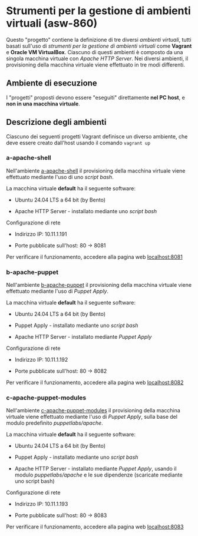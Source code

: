 # Strumenti per la gestione di ambienti virtuali (asw-860)

Questo "progetto" contiene la definizione di tre diversi *ambienti virtuali*, 
tutti basati sull'uso di *strumenti per la gestione di ambienti virtuali* 
come **Vagrant** e **Oracle VM VirtualBox**. 
Ciascuno di questi ambienti è composto da una singola macchina virtuale con *Apache HTTP Server*. 
Nei diversi ambienti, il provisioning della macchina virtuale viene effettuato in tre modi differenti. 


## Ambiente di esecuzione 

I "progetti" proposti devono essere "eseguiti" direttamente **nel PC host**, e **non in una macchina virtuale**. 


## Descrizione degli ambienti  

Ciascuno dei seguenti progetti Vagrant definisce un diverso ambiente, che deve essere creato dall'host usando il comando `vagrant up`


### a-apache-shell 

Nell'ambiente [a-apache-shell](a-apache-shell/)
il provisioning della macchina virtuale viene effettuato mediante l'uso di uno *script bash*. 

La macchina virtuale **default** ha il seguente software: 

* Ubuntu 24.04 LTS a 64 bit (by Bento) 

* Apache HTTP Server - installato mediante uno *script bash* 

Configurazione di rete 

* Indirizzo IP: 10.11.1.191 

* Porte pubblicate sull'host: 80 -> 8081 

Per verificare il funzionamento, accedere alla pagina web [localhost:8081](http://localhost:8081) 


### b-apache-puppet 

Nell'ambiente [b-apache-puppet](b-apache-puppet/)
il provisioning della macchina virtuale viene effettuato mediante l'uso di *Puppet Apply*. 

La macchina virtuale **default** ha il seguente software: 

* Ubuntu 24.04 LTS a 64 bit (by Bento) 

* Puppet Apply - installato mediante uno *script bash* 

* Apache HTTP Server - installato mediante *Puppet Apply* 

Configurazione di rete 

* Indirizzo IP: 10.11.1.192 

* Porte pubblicate sull'host: 80 -> 8082 
  
Per verificare il funzionamento, accedere alla pagina web [localhost:8082](http://localhost:8082) 

  
### c-apache-puppet-modules 

Nell'ambiente [c-apache-puppet-modules](c-apache-puppet-modules/)
il provisioning della macchina virtuale viene effettuato mediante l'uso di *Puppet Apply*, 
sulla base del modulo predefinito *puppetlabs/apache*. 

La macchina virtuale **default** ha il seguente software: 

* Ubuntu 24.04 LTS a 64 bit (by Bento) 

* Puppet Apply - installato mediante uno *script bash* 

* Apache HTTP Server - installato mediante *Puppet Apply*, usando il modulo *puppetlabs/apache* e le sue dipendenze (scaricate mediante uno script bash)

Configurazione di rete 

* Indirizzo IP: 10.11.1.193 

* Porte pubblicate sull'host: 80 -> 8083 
  
Per verificare il funzionamento, accedere alla pagina web [localhost:8083](http://localhost:8083) 


